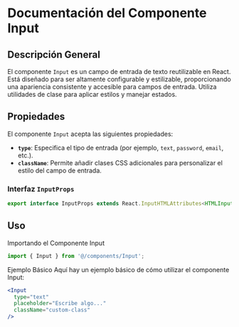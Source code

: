 # Documentación del Componente Input

## Descripción General

El componente `Input` es un campo de entrada de texto reutilizable en React. Está diseñado para ser altamente configurable y estilizable, proporcionando una apariencia consistente y accesible para campos de entrada. Utiliza utilidades de clase para aplicar estilos y manejar estados.

## Propiedades

El componente `Input` acepta las siguientes propiedades:

- **`type`**: Especifica el tipo de entrada (por ejemplo, `text`, `password`, `email`, etc.).
- **`className`**: Permite añadir clases CSS adicionales para personalizar el estilo del campo de entrada.

### Interfaz `InputProps`

```typescript
export interface InputProps extends React.InputHTMLAttributes<HTMLInputElement> {}
```
## Uso

Importando el Componente Input

```javascript
import { Input } from '@/components/Input';
```
Ejemplo Básico
Aquí hay un ejemplo básico de cómo utilizar el componente Input:

```jsx
<Input
  type="text"
  placeholder="Escribe algo..."
  className="custom-class"
/>
```